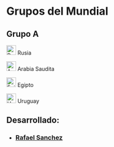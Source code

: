 # Grupos del Mundial

## Grupo A
<img alt="Rusia" src="http://flags.fmcdn.net/data/flags/w580/ru.png" width="25" height="25"> Rusia

<img alt="Arabia Saudita" src="http://flags.fmcdn.net/data/flags/w580/sa.png" width="25" height="25"> Arabia Saudita

<img alt="Egipto" src="http://flags.fmcdn.net/data/flags/w580/eg.png" width="25" height="25"> Egipto

<img alt="Uruguay" src="http://flags.fmcdn.net/data/flags/w580/uy.png" width="25" height="25"> Uruguay

## Desarrollado:
- ### [Rafael Sanchez](https://twitter.com/maryitotr) 

